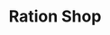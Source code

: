---
title: "Ration Shop"
url: /thumpamon/ration-shop-pandalam-kaipattoor-road/
shop: convenience
---